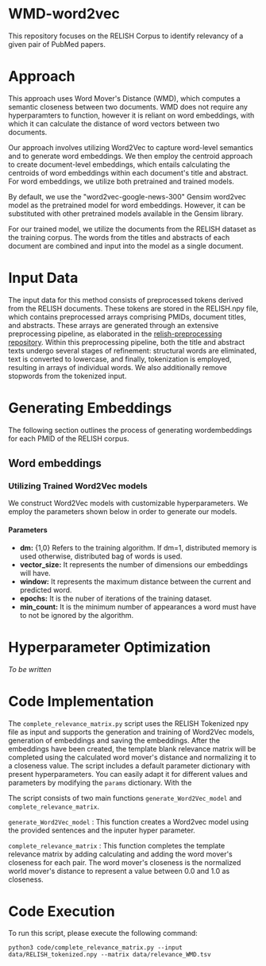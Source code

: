 # WMD-word2vec
This repository focuses on the RELISH Corpus to identify relevancy of a given pair of PubMed papers.

# Approach
This approach uses Word Mover's Distance (WMD), which computes a semantic closeness between two documents. WMD does not require any hyperparamters to function, however it is reliant on word embeddings, with which it can calculate the distance of word vectors between two documents.

Our approach involves utilizing Word2Vec to capture word-level semantics and to generate word embeddings. We then employ the centroid approach to create document-level embeddings, which entails calculating the centroids of word embeddings within each document's title and abstract. For word embeddings, we utilize both pretrained and trained models.

By default, we use the "word2vec-google-news-300" Gensim word2vec model as the pretrained model for word embeddings. However, it can be substituted with other pretrained models available in the Gensim library.

For our trained model, we utilize the documents from the RELISH dataset as the training corpus. The words from the titles and abstracts of each document are combined and input into the model as a single document.

# Input Data
The input data for this method consists of preprocessed tokens derived from the RELISH documents. These tokens are stored in the RELISH.npy file, which contains preprocessed arrays comprising PMIDs, document titles, and abstracts. These arrays are generated through an extensive preprocessing pipeline, as elaborated in the [relish-preprocessing repository](https://github.com/zbmed-semtec/relish-preprocessing). Within this preprocessing pipeline, both the title and abstract texts undergo several stages of refinement: structural words are eliminated, text is converted to lowercase, and finally, tokenization is employed, resulting in arrays of individual words. We also additionally remove stopwords from the tokenized input.

# Generating Embeddings
The following section outlines the process of generating wordembeddings for each PMID of the RELISH corpus.

## Word embeddings

### Utilizing Trained Word2Vec models
We construct Word2Vec models with customizable hyperparameters. We employ the parameters shown below in order to generate our models.
#### Parameters

+ **dm:** {1,0} Refers to the training algorithm. If dm=1, distributed memory is used otherwise, distributed bag of words is used.
+ **vector_size:** It represents the number of dimensions our embeddings will have.
+ **window:** It represents the maximum distance between the current and predicted word.
+ **epochs:** It is the nuber of iterations of the training dataset.
+ **min_count:** It is the minimum number of appearances a word must have to not be ignored by the algorithm.

# Hyperparameter Optimization
*To be written*

# Code Implementation
The `complete_relevance_matrix.py` script uses the RELISH Tokenized npy file as input and supports the generation and training of Word2Vec models, generation of embeddings and saving the embeddings. After the embeddings have been created, the template blank relevance matrix will be completed using the calculated word mover's distance and normalizing it to a closeness value. The script includes a default parameter dictionary with present hyperparameters. You can easily adapt it for different values and parameters by modifying the `params` dictionary. With the

The script consists of two main functions `generate_Word2Vec_model` and `complete_relevance_matrix`.

`generate_Word2Vec_model` : This function creates a Word2vec model using the provided sentences and the inputer hyper parameter.

`complete_relevance_matrix` :  This function completes the template relevance matrix by adding calculating and adding the word mover's closeness for each pair. The word mover's closeness is the normalized world mover's distance to represent a value between 0.0 and 1.0 as closeness.

# Code Execution

To run this script, please execute the following command:

`python3 code/complete_relevance_matrix.py --input data/RELISH_tokenized.npy --matrix data/relevance_WMD.tsv`